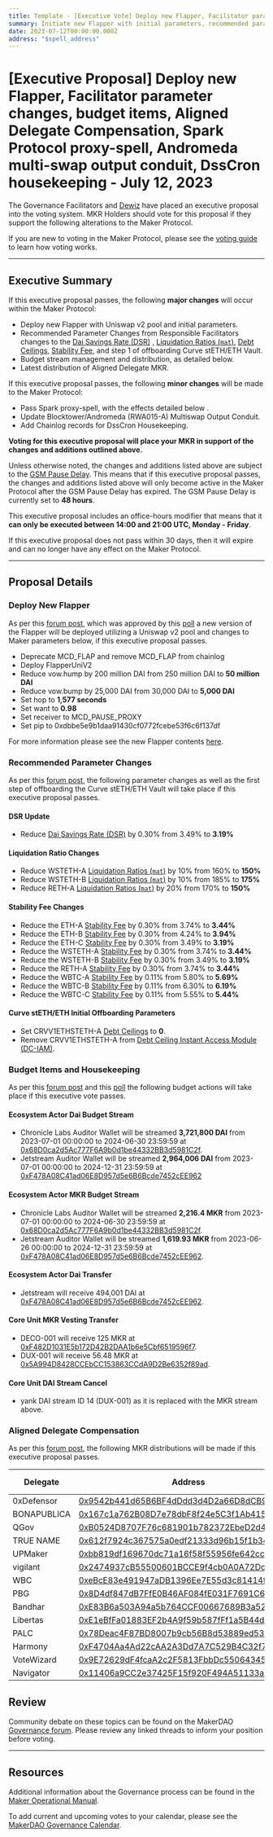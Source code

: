 ```yaml
---
title: Template - [Executive Vote] Deploy new Flapper, Facilitator parameter changes, budget items, Aligned Delegate Compensation, Spark Protocol proxy-spell, Andromeda multi-swap output conduit, DssCron housekeeping  - July 12, 2023
summary: Initiate new Flapper with initial parameters, recommended parameter changes from Responsible Facilitators including step one of Curve stETH/ETH pool vault offboarding, Core Unit Vesting for DUX-001 and DECO-001 + Jetstream and Chronicle streams, latest Aligned Delegate Compensation, trigger Spark proxy-spell, BlockTower/Andromeda (RWA015-A) output conduit change for multi-swap, adding current state of DssCron to Chainlog. 
date: 2023-07-12T00:00:00.000Z
address: "$spell_address"
---
```

# [Executive Proposal] Deploy new Flapper, Facilitator parameter changes, budget items, Aligned Delegate Compensation, Spark Protocol proxy-spell, Andromeda multi-swap output conduit, DssCron housekeeping  - July 12, 2023

The Governance Facilitators and [Dewiz](https://dewiz.xyz/) have placed an executive proposal into the voting system. MKR Holders should vote for this proposal if they support the following alterations to the Maker Protocol.

If you are new to voting in the Maker Protocol, please see the [voting guide](https://manual.makerdao.com/governance/voting-in-makerdao/on-chain-governance) to learn how voting works.

---

## Executive Summary

If this executive proposal passes, the following **major changes** will occur within the Maker Protocol:
- Deploy new Flapper with Uniswap v2 pool and initial parameters.
- Recommended Parameter Changes from Responsible Facilitators changes to the [Dai Savings Rate (DSR)](https://manual.makerdao.com/parameter-index/core/param-dai-savings-rate) , [Liquidation Ratios (`mat`)](https://manual.makerdao.com/parameter-index/vault-risk/param-liquidation-ratio), [Debt Ceilings](https://manual.makerdao.com/parameter-index/vault-risk/param-debt-ceiling), [Stability Fee](https://manual.makerdao.com/parameter-index/vault-risk/param-stability-fee), and step 1 of offboarding Curve stETH/ETH Vault.
- Budget stream management and distribution, as detailed below.
- Latest distribution of Aligned Delegate MKR. 

If this executive proposal passes, the following **minor changes** will be made to the Maker Protocol:
- Pass Spark proxy-spell, with the effects detailed below .
- Update Blocktower/Andromeda (RWA015-A) Multiswap Output Conduit.
- Add Chainlog records for DssCron Housekeeping. 

**Voting for this executive proposal will place your MKR in support of the changes and additions outlined above.**

Unless otherwise noted, the changes and additions listed above are subject to the [GSM Pause Delay](https://manual.makerdao.com/parameter-index/core/param-gsm-pause-delay). This means that if this executive proposal passes, the changes and additions listed above will only become active in the Maker Protocol after the GSM Pause Delay has expired. The GSM Pause Delay is currently set to **48 hours**.

This executive proposal includes an office-hours modifier that means that it **can only be executed between 14:00 and 21:00 UTC, Monday - Friday**. 

If this executive proposal does not pass within 30 days, then it will expire and can no longer have any effect on the Maker Protocol.


---

## Proposal Details

### Deploy New Flapper

As per this [forum post](https://forum.makerdao.com/t/project-andromeda-full-deployment/21278), which was approved by this [poll](https://forum.makerdao.com/t/introduction-of-smart-burn-engine-and-initial-parameters/21201) a new version of the Flapper will be deployed utilizing a Uniswap v2 pool and changes to Maker parameters below, if this executive proposal passes.

- Deprecate MCD_FLAP and remove MCD_FLAP from chainlog
- Deploy FlapperUniV2
- Reduce vow.hump by 200 million DAI from 250 million DAI to **50 million DAI**
- Reduce vow.bump by 25,000 DAI from 30,000 DAI to **5,000 DAI**
- Set hop to **1,577 seconds**
- Set want to **0.98**
- Set receiver to MCD_PAUSE_PROXY
- Set pip to 0xdbbe5e9b1daa91430cf0772fcebe53f6c6f137df 

For more information please see the new Flapper contents [here](https://github.com/makerdao/dss-flappers/blob/univ2/README.md).

### Recommended Parameter Changes

As per this [forum post](https://forum.makerdao.com/t/stability-scope-parameter-changes-3/21238/6), the following parameter changes as well as the first step of offboarding the Curve stETH/ETH Vault will take place if this executive proposal passes. 

#### DSR Update

- Reduce [Dai Savings Rate (DSR)](https://manual.makerdao.com/parameter-index/core/param-dai-savings-rate) by 0.30% from 3.49% to **3.19%**

#### Liquidation Ratio Changes

- Reduce WSTETH-A  [Liquidation Ratios (`mat`)](https://manual.makerdao.com/parameter-index/vault-risk/param-liquidation-ratio) by 10% from 160% to **150%**
- Reduce WSTETH-B  [Liquidation Ratios (`mat`)](https://manual.makerdao.com/parameter-index/vault-risk/param-liquidation-ratio) by 10% from 185% to **175%**
- Reduce RETH-A [Liquidation Ratios (`mat`)](https://manual.makerdao.com/parameter-index/vault-risk/param-liquidation-ratio) by 20% from 170% to **150%**

#### Stability Fee Changes

- Reduce the ETH-A [Stability Fee](https://manual.makerdao.com/parameter-index/vault-risk/param-stability-fee) by 0.30% from 3.74% to **3.44%**
- Reduce the ETH-B [Stability Fee](https://manual.makerdao.com/parameter-index/vault-risk/param-stability-fee)  by 0.30% from 4.24% to **3.94%**
- Reduce the ETH-C [Stability Fee](https://manual.makerdao.com/parameter-index/vault-risk/param-stability-fee)  by 0.30% from 3.49% to **3.19%**
- Reduce the WSTETH-A [Stability Fee](https://manual.makerdao.com/parameter-index/vault-risk/param-stability-fee) by 0.30% from 3.74% to **3.44%**
- Reduce the WSTETH-B [Stability Fee](https://manual.makerdao.com/parameter-index/vault-risk/param-stability-fee)  by 0.30% from 3.49% to **3.19%**
- Reduce the RETH-A [Stability Fee](https://manual.makerdao.com/parameter-index/vault-risk/param-stability-fee)  by 0.30% from 3.74% to **3.44%**
- Reduce the WBTC-A [Stability Fee](https://manual.makerdao.com/parameter-index/vault-risk/param-stability-fee)  by 0.11% from 5.80% to **5.69%**
- Reduce the WBTC-B [Stability Fee](https://manual.makerdao.com/parameter-index/vault-risk/param-stability-fee)  by 0.11% from 6.30% to **6.19%**
- Reduce the WBTC-C [Stability Fee](https://manual.makerdao.com/parameter-index/vault-risk/param-stability-fee)  by 0.11% from 5.55% to **5.44%**

#### Curve stETH/ETH Initial Offboarding Parameters 

- Set CRVV1ETHSTETH-A  [Debt Ceilings](https://manual.makerdao.com/parameter-index/vault-risk/param-debt-ceiling) to **0**.
- Remove CRVV1ETHSTETH-A from [Debt Ceiling Instant Access Module (DC-IAM)](https://manual.makerdao.com/module-index/module-dciam).

### Budget Items and Housekeeping

As per this [forum post](https://forum.makerdao.com/t/mip39c3-sp9-removing-dux-001/21306) and this [poll](https://vote.makerdao.com/polling/QmdnSKPu) the following budget actions will take place if this executive vote passes.

#### Ecosystem Actor Dai Budget Stream

- Chronicle Labs Auditor Wallet will be streamed **3,721,800 DAI** from 2023-07-01 00:00:00 to 2024-06-30 23:59:59 at [0x68D0ca2d5Ac777F6A9b0d1be44332BB3d5981C2f](https://etherscan.io/address/0x68D0ca2d5Ac777F6A9b0d1be44332BB3d5981C2f).
- Jetstream Auditor Wallet will be streamed **2,964,006 DAI** from 2023-07-01 00:00:00 to 2024-12-31 23:59:59  at [0xF478A08C41ad06E8D957d5e6B6Bcde7452cEE962](https://etherscan.io/address/0xF478A08C41ad06E8D957d5e6B6Bcde7452cEE962)

#### Ecosystem Actor MKR Budget Stream

- Chronicle Labs Auditor Wallet will be streamed **2,216.4 MKR** from 2023-07-01 00:00:00 to 2024-06-30 23:59:59 at [0x68D0ca2d5Ac777F6A9b0d1be44332BB3d5981C2f](https://etherscan.io/address/0x68D0ca2d5Ac777F6A9b0d1be44332BB3d5981C2f).
- Jetstream Auditor Wallet will be streamed **1,619.93 MKR** from 2023-06-26 00:00:00 to 2024-12-31 23:59:59  at [0xF478A08C41ad06E8D957d5e6B6Bcde7452cEE962](https://etherscan.io/address/0xF478A08C41ad06E8D957d5e6B6Bcde7452cEE962).

#### Ecosystem Actor Dai Transfer

- Jetstream will receive 494,001 DAI at [0xF478A08C41ad06E8D957d5e6B6Bcde7452cEE962](https://etherscan.io/address/0xF478A08C41ad06E8D957d5e6B6Bcde7452cEE962).

#### Core Unit MKR Vesting Transfer

- DECO-001 will receive 125 MKR at [0xF482D1031E5b172D42B2DAA1b6e5Cbf6519596f7](https://etherscan.io/address/0xF482D1031E5b172D42B2DAA1b6e5Cbf6519596f7).
- DUX-001 will receive 56.48 MKR at [0x5A994D8428CCEbCC153863CCdA9D2Be6352f89ad](https://etherscan.io/address/0x5A994D8428CCEbCC153863CCdA9D2Be6352f89ad).

#### Core Unit DAI Stream Cancel

- yank DAI stream ID 14 (DUX-001) as it is replaced with the MKR stream above. 


### Aligned Delegate Compensation

As per this [forum post](https://forum.makerdao.com/t/june-2023-aligned-delegate-compensation/21310), the following MKR distributions will be made if this executive proposal passes.

| Delegate | Address | Amount (MKR) |
|---|---|---|
| 0xDefensor | [0x9542b441d65B6BF4dDdd3d4D2a66D8dCB9EE07a9](https://etherscan.io/address/0x9542b441d65B6BF4dDdd3d4D2a66D8dCB9EE07a9) | 29.76 |
| BONAPUBLICA | [0x167c1a762B08D7e78dbF8f24e5C3f1Ab415021D3](https://etherscan.io/address/0x167c1a762B08D7e78dbF8f24e5C3f1Ab415021D3) | 29.76 |
| QGov| [0xB0524D8707F76c681901b782372EbeD2d4bA28a6](https://etherscan.io/address/0xB0524D8707F76c681901b782372EbeD2d4bA28a6) | 29.76 |
| TRUE NAME | [0x612f7924c367575a0edf21333d96b15f1b345a5d](https://etherscan.io/address/0x612f7924c367575a0edf21333d96b15f1b345a5d) | 29.76 |
| UPMaker | [0xbb819df169670dc71a16f58f55956fe642cc6bcd](https://etherscan.io/address/0xbb819df169670dc71a16f58f55956fe642cc6bcd) | 29.76|
| vigilant | [0x2474937cB55500601BCCE9f4cb0A0A72Dc226F61](https://etherscan.io/address/0x2474937cB55500601BCCE9f4cb0A0A72Dc226F61) | 29.76 |
| WBC | [0xeBcE83e491947aDB1396Ee7E55d3c81414fB0D47](https://etherscan.io/address/0xeBcE83e491947aDB1396Ee7E55d3c81414fB0D47) | 20.16 |
| PBG | [0x8D4df847dB7FfE0B46AF084fE031F7691C6478c2](https://etherscan.io/address/0x8D4df847dB7FfE0B46AF084fE031F7691C6478c2) | 9.92 |
| Bandhar | [0xE83B6a503A94a5b764CCF00667689B3a522ABc21](https://etherscan.io/address/0xE83B6a503A94a5b764CCF00667689B3a522ABc21) | 7.68 |
| Libertas | [0xE1eBfFa01883EF2b4A9f59b587fFf1a5B44dbb2f](https://etherscan.io/address/0xE1eBfFa01883EF2b4A9f59b587fFf1a5B44dbb2f) | 7.04 |
| PALC | [0x78Deac4F87BD8007b9cb56B8d53889ed5374e83A](https://etherscan.io/address/0x78Deac4F87BD8007b9cb56B8d53889ed5374e83A) | 2.24 |
| Harmony | [0xF4704Aa4Ad22cAA2A3Dd7A7C529B4C32f7A421F2](https://etherscan.io/address/0xF4704Aa4Ad22cAA2A3Dd7A7C529B4C32f7A421F2) | 1.92 |
| VoteWizard | [0x9E72629dF4fcaA2c2F5813FbbDc55064345431b1](https://etherscan.io/address/0x9E72629dF4fcaA2c2F5813FbbDc55064345431b1) | 1.6 |
| Navigator | [0x11406a9CC2e37425F15f920F494A51133ac93072](https://etherscan.io/address/0x11406a9CC2e37425F15f920F494A51133ac93072) | 0.32 |

## Review

Community debate on these topics can be found on the MakerDAO [Governance forum](https://forum.makerdao.com/). Please review any linked threads to inform your position before voting.

---

## Resources

Additional information about the Governance process can be found in the [Maker Operational Manual](https://manual.makerdao.com).

To add current and upcoming votes to your calendar, please see the [MakerDAO Governance Calendar](https://manual.makerdao.com/makerdao/calendars/governance-calendar).
